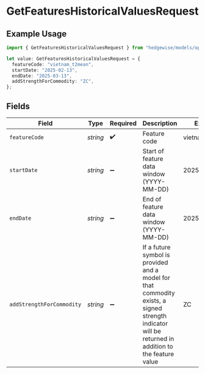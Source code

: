 # GetFeaturesHistoricalValuesRequest

## Example Usage

```typescript
import { GetFeaturesHistoricalValuesRequest } from "hedgewise/models/operations";

let value: GetFeaturesHistoricalValuesRequest = {
  featureCode: "vietnam_t2mean",
  startDate: "2025-02-13",
  endDate: "2025-03-13",
  addStrengthForCommodity: "ZC",
};
```

## Fields

| Field                                                                                                                                               | Type                                                                                                                                                | Required                                                                                                                                            | Description                                                                                                                                         | Example                                                                                                                                             |
| --------------------------------------------------------------------------------------------------------------------------------------------------- | --------------------------------------------------------------------------------------------------------------------------------------------------- | --------------------------------------------------------------------------------------------------------------------------------------------------- | --------------------------------------------------------------------------------------------------------------------------------------------------- | --------------------------------------------------------------------------------------------------------------------------------------------------- |
| `featureCode`                                                                                                                                       | *string*                                                                                                                                            | :heavy_check_mark:                                                                                                                                  | Feature code                                                                                                                                        | vietnam_t2mean                                                                                                                                      |
| `startDate`                                                                                                                                         | *string*                                                                                                                                            | :heavy_minus_sign:                                                                                                                                  | Start of feature data window (YYYY-MM-DD)                                                                                                           | 2025-02-13                                                                                                                                          |
| `endDate`                                                                                                                                           | *string*                                                                                                                                            | :heavy_minus_sign:                                                                                                                                  | End of feature data window (YYYY-MM-DD)                                                                                                             | 2025-03-13                                                                                                                                          |
| `addStrengthForCommodity`                                                                                                                           | *string*                                                                                                                                            | :heavy_minus_sign:                                                                                                                                  | If a future symbol is provided and a model for that commodity exists, a signed strength indicator will be returned in addition to the feature value | ZC                                                                                                                                                  |